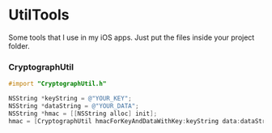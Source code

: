 # UtilTools

Some tools that I use in my iOS apps. Just put the files inside your project folder.

### CryptographUtil
```objective-c
#import "CryptographUtil.h"
```
```objective-c
NSString *keyString = @"YOUR_KEY";
NSString *dataString = @"YOUR_DATA";
NSString *hmac = [[NSString alloc] init];
hmac = [CryptographUtil hmacForKeyAndDataWithKey:keyString data:dataString];
```
